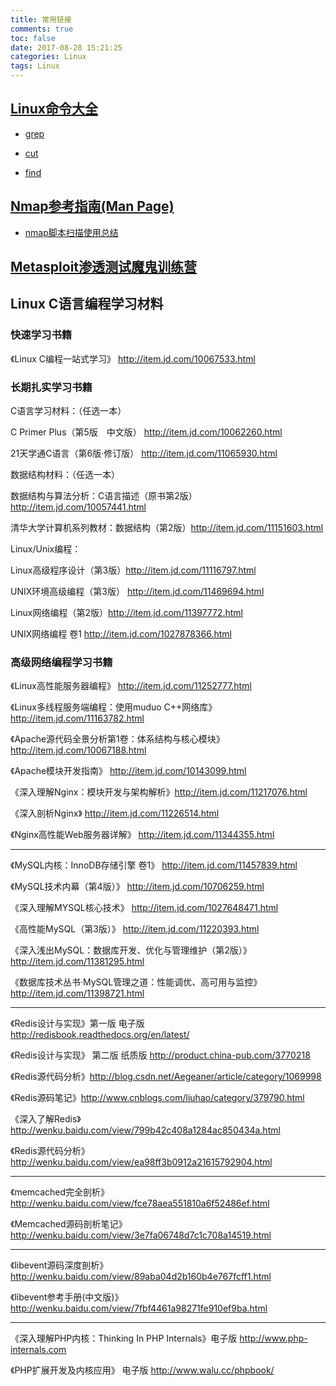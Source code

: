 ```yaml
---
title: 常用链接
comments: true
toc: false
date: 2017-08-28 15:21:25
categories: Linux
tags: Linux
---
```


## [Linux命令大全](http://man.linuxde.net/)

- [grep](http://www.cnblogs.com/ggjucheng/archive/2013/01/13/2856896.html)

- [cut](http://www.jb51.net/article/41872.htm)

- [find](http://man.linuxde.net/find)

## [Nmap参考指南(Man Page)](https://nmap.org/)

- [nmap脚本扫描使用总结](http://www.vuln.cn/2444)

## [Metasploit渗透测试魔鬼训练营](http://book.2cto.com/201309/32553.html)


## Linux C语言编程学习材料


### 快速学习书籍

《Linux C编程一站式学习》 http://item.jd.com/10067533.html 



### 长期扎实学习书籍

C语言学习材料：（任选一本）

C Primer Plus（第5版　中文版）  http://item.jd.com/10062260.html 

21天学通C语言（第6版·修订版）  http://item.jd.com/11065930.html 


数据结构材料：（任选一本）

数据结构与算法分析：C语言描述（原书第2版）http://item.jd.com/10057441.html 

清华大学计算机系列教材：数据结构（第2版）http://item.jd.com/11151603.html 

Linux/Unix编程：

Linux高级程序设计（第3版）http://item.jd.com/11116797.html

UNIX环境高级编程（第3版）  http://item.jd.com/11469694.html 


Linux网络编程（第2版）http://item.jd.com/11397772.html

UNIX网络编程 卷1  http://item.jd.com/1027878366.html


### 高级网络编程学习书籍

《Linux高性能服务器编程》 http://item.jd.com/11252777.html

《Linux多线程服务端编程：使用muduo C++网络库》 http://item.jd.com/11163782.html

《Apache源代码全景分析第1卷：体系结构与核心模块》http://item.jd.com/10067188.html

《Apache模块开发指南》 http://item.jd.com/10143099.html

《深入理解Nginx：模块开发与架构解析》http://item.jd.com/11217076.html

《深入剖析Nginx》 http://item.jd.com/11226514.html

《Nginx高性能Web服务器详解》 http://item.jd.com/11344355.html

---------------

《MySQL内核：InnoDB存储引擎 卷1》 http://item.jd.com/11457839.html

《MySQL技术内幕（第4版）》 http://item.jd.com/10706259.html

《深入理解MYSQL核心技术》 http://item.jd.com/1027648471.html

《高性能MySQL（第3版）》 http://item.jd.com/11220393.html

《深入浅出MySQL：数据库开发、优化与管理维护（第2版）》http://item.jd.com/11381295.html

《数据库技术丛书·MySQL管理之道：性能调优、高可用与监控》 http://item.jd.com/11398721.html

--------------------
《Redis设计与实现》第一版 电子版 http://redisbook.readthedocs.org/en/latest/

《Redis设计与实现》 第二版 纸质版 http://product.china-pub.com/3770218

《Redis源代码分析》http://blog.csdn.net/Aegeaner/article/category/1069998

《Redis源码笔记》http://www.cnblogs.com/liuhao/category/379790.html

《深入了解Redis》 http://wenku.baidu.com/view/799b42c408a1284ac850434a.html

《Redis源代码分析》http://wenku.baidu.com/view/ea98ff3b0912a21615792904.html

-----------------
《memcached完全剖析》 http://wenku.baidu.com/view/fce78aea551810a6f52486ef.html

《Memcached源码剖析笔记》http://wenku.baidu.com/view/3e7fa06748d7c1c708a14519.html

-----------------

《libevent源码深度剖析》 http://wenku.baidu.com/view/89aba04d2b160b4e767fcff1.html

《libevent参考手册(中文版)》 http://wenku.baidu.com/view/7fbf4461a98271fe910ef9ba.html


--------------------

《深入理解PHP内核：Thinking In PHP Internals》电子版 http://www.php-internals.com

《PHP扩展开发及内核应用》 电子版 http://www.walu.cc/phpbook/